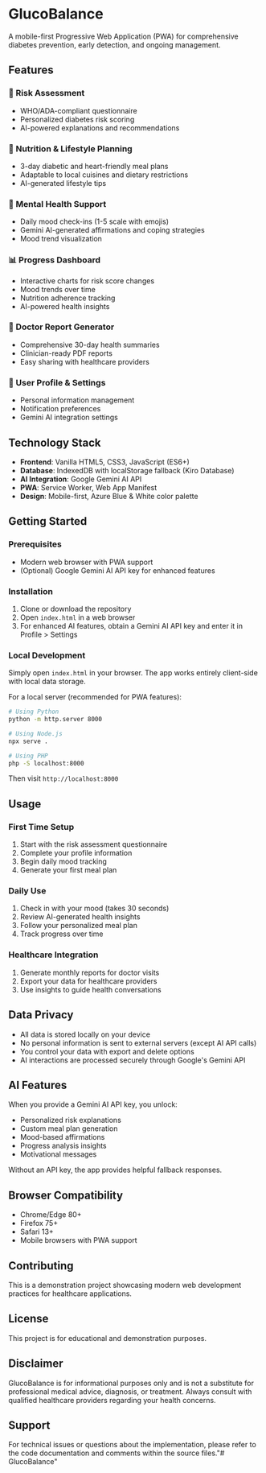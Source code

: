 # GlucoBalance

A mobile-first Progressive Web Application (PWA) for comprehensive diabetes prevention, early detection, and ongoing management.

## Features

### 🎯 Risk Assessment
- WHO/ADA-compliant questionnaire
- Personalized diabetes risk scoring
- AI-powered explanations and recommendations

### 🍎 Nutrition & Lifestyle Planning
- 3-day diabetic and heart-friendly meal plans
- Adaptable to local cuisines and dietary restrictions
- AI-generated lifestyle tips

### 💙 Mental Health Support
- Daily mood check-ins (1-5 scale with emojis)
- Gemini AI-generated affirmations and coping strategies
- Mood trend visualization

### 📊 Progress Dashboard
- Interactive charts for risk score changes
- Mood trends over time
- Nutrition adherence tracking
- AI-powered health insights

### 📄 Doctor Report Generator
- Comprehensive 30-day health summaries
- Clinician-ready PDF reports
- Easy sharing with healthcare providers

### 👤 User Profile & Settings
- Personal information management
- Notification preferences
- Gemini AI integration settings

## Technology Stack

- **Frontend**: Vanilla HTML5, CSS3, JavaScript (ES6+)
- **Database**: IndexedDB with localStorage fallback (Kiro Database)
- **AI Integration**: Google Gemini AI API
- **PWA**: Service Worker, Web App Manifest
- **Design**: Mobile-first, Azure Blue & White color palette

## Getting Started

### Prerequisites
- Modern web browser with PWA support
- (Optional) Google Gemini AI API key for enhanced features

### Installation

1. Clone or download the repository
2. Open `index.html` in a web browser
3. For enhanced AI features, obtain a Gemini AI API key and enter it in Profile > Settings

### Local Development

Simply open `index.html` in your browser. The app works entirely client-side with local data storage.

For a local server (recommended for PWA features):
```bash
# Using Python
python -m http.server 8000

# Using Node.js
npx serve .

# Using PHP
php -S localhost:8000
```

Then visit `http://localhost:8000`

## Usage

### First Time Setup
1. Start with the risk assessment questionnaire
2. Complete your profile information
3. Begin daily mood tracking
4. Generate your first meal plan

### Daily Use
1. Check in with your mood (takes 30 seconds)
2. Review AI-generated health insights
3. Follow your personalized meal plan
4. Track progress over time

### Healthcare Integration
1. Generate monthly reports for doctor visits
2. Export your data for healthcare providers
3. Use insights to guide health conversations

## Data Privacy

- All data is stored locally on your device
- No personal information is sent to external servers (except AI API calls)
- You control your data with export and delete options
- AI interactions are processed securely through Google's Gemini API

## AI Features

When you provide a Gemini AI API key, you unlock:
- Personalized risk explanations
- Custom meal plan generation
- Mood-based affirmations
- Progress analysis insights
- Motivational messages

Without an API key, the app provides helpful fallback responses.

## Browser Compatibility

- Chrome/Edge 80+
- Firefox 75+
- Safari 13+
- Mobile browsers with PWA support

## Contributing

This is a demonstration project showcasing modern web development practices for healthcare applications.

## License

This project is for educational and demonstration purposes.

## Disclaimer

GlucoBalance is for informational purposes only and is not a substitute for professional medical advice, diagnosis, or treatment. Always consult with qualified healthcare providers regarding your health concerns.

## Support

For technical issues or questions about the implementation, please refer to the code documentation and comments within the source files."# GlucoBalance" 
